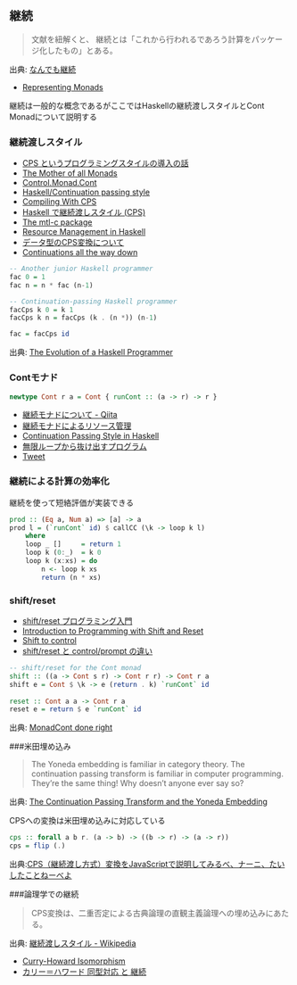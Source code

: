 ## 継続

> 文献を紐解くと、 継続とは「これから行われるであろう計算をパッケージ化したもの」とある。

出典: [なんでも継続](http://practical-scheme.net/docs/cont-j.html)

* [Representing Monads](http://citeseerx.ist.psu.edu/viewdoc/summary?doi=10.1.1.43.8213)

継続は一般的な概念であるがここではHaskellの継続渡しスタイルとCont Monadについて説明する

### 継続渡しスタイル
* [CPS というプログラミングスタイルの導入の話](http://yuzumikan15.hatenablog.com/entry/2015/04/24/094610)
* [The Mother of all Monads](http://blog.sigfpe.com/2008/12/mother-of-all-monads.html)
* [Control.Monad.Cont](https://hackage.haskell.org/package/mtl/docs/Control-Monad-Cont.html)
* [Haskell/Continuation passing style](http://en.wikibooks.org/wiki/Haskell/Continuation_passing_style)
* [Compiling With CPS](http://jozefg.bitbucket.org/posts/2015-04-30-cps.html)
* [Haskell で継続渡しスタイル (CPS)](http://jutememo.blogspot.jp/2011/05/haskell-cps.html)
* [The mtl-c package](https://hackage.haskell.org/package/mtl-c)
* [Resource Management in Haskell](http://aherrmann.github.io/programming/2016/01/04/resource-management-in-haskell/)
* [データ型のCPS変換について](http://myuon-myon.hatenablog.com/entry/2016/05/11/215734)
* [Continuations all the way down](http://teh.id.au/posts/2017/05/10/lambdajam-slides/index.html)


```haskell
-- Another junior Haskell programmer
fac 0 = 1
fac n = n * fac (n-1)

-- Continuation-passing Haskell programmer
facCps k 0 = k 1
facCps k n = facCps (k . (n *)) (n-1)

fac = facCps id
```

出典: [The Evolution of a Haskell Programmer](http://www.willamette.edu/~fruehr/haskell/evolution.html)

### Contモナド

```haskell
newtype Cont r a = Cont { runCont :: (a -> r) -> r }
```

* [継続モナドについて - Qiita](https://qiita.com/sgmryk/items/cb274102cb1062c9158d)
* [継続モナドによるリソース管理](http://qiita.com/tanakh/items/81fc1a0d9ae0af3865cb)
* [Continuation Passing Style in Haskell](http://begriffs.com/posts/2015-06-03-haskell-continuations.html)
* [無限ループから抜け出すプログラム](http://qiita.com/lotz/items/a1ff5725e918e216940e)
* [Tweet](https://twitter.com/cdepillabout/status/972515871301120000)

### 継続による計算の効率化
継続を使って短絡評価が実装できる  

```haskell
prod :: (Eq a, Num a) => [a] -> a
prod l = (`runCont` id) $ callCC (\k -> loop k l)
    where
    loop _ []     = return 1
    loop k (0:_)  = k 0
    loop k (x:xs) = do
        n <- loop k xs
        return (n * xs)
```

### shift/reset
* [shift/reset プログラミング入門](http://pllab.is.ocha.ac.jp/~asai/cw2011tutorial/main-j.pdf)
* [Introduction to Programming with Shift and Reset](http://www.is.ocha.ac.jp/~asai/cw2011tutorial/main-e.pdf)
* [Shift to control](http://homes.soic.indiana.edu/ccshan/recur/recur.pdf)
* [shift/reset と control/prompt の違い](http://d.hatena.ne.jp/ku-ma-me/20080417/p2)

```haskell
-- shift/reset for the Cont monad
shift :: ((a -> Cont s r) -> Cont r r) -> Cont r a
shift e = Cont $ \k -> e (return . k) `runCont` id
 
reset :: Cont a a -> Cont r a 
reset e = return $ e `runCont` id
```

出典: [MonadCont done right](https://www.haskell.org/haskellwiki/MonadCont_done_right)

###米田埋め込み

> The Yoneda embedding is familiar in category theory. The continuation passing transform is familiar in computer programming.
> They’re the same thing! Why doesn’t anyone ever say so?

出典: [The Continuation Passing Transform and the Yoneda Embedding](https://golem.ph.utexas.edu/category/2008/01/the_continuation_passing_trans.html)

CPSへの変換は米田埋め込みに対応している

```haskell
cps :: forall a b r. (a -> b) -> ((b -> r) -> (a -> r))
cps = flip (.)
```

出典:[CPS（継続渡し方式）変換をJavaScriptで説明してみるべ、ナーニ、たいしたことねーべよ](http://d.hatena.ne.jp/m-hiyama/20080116/1200468797)

###論理学での継続

> CPS変換は、二重否定による古典論理の直観主義論理への埋め込みにあたる。

出典: [継続渡しスタイル - Wikipedia](http://ja.wikipedia.org/wiki/%E7%B6%99%E7%B6%9A%E6%B8%A1%E3%81%97%E3%82%B9%E3%82%BF%E3%82%A4%E3%83%AB)

* [Curry-Howard Isomorphism](http://www.kmonos.net/wlog/61.html#_0538060508)
* [カリー＝ハワード 同型対応 と 継続](https://www.duxca.com/slide/?curry_howard_isomorphism/index.md#/)
